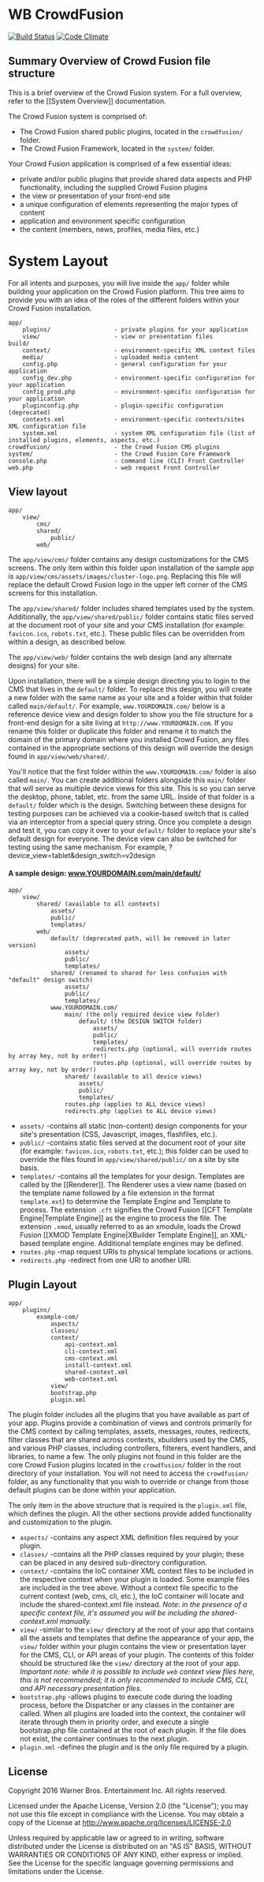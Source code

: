 WB CrowdFusion
========================

[![Build Status](https://api.travis-ci.org/wb-crowdfusion/crowdfusion.svg)](https://travis-ci.org/wb-crowdfusion/crowdfusion)
[![Code Climate](https://codeclimate.com/github/wb-crowdfusion/crowdfusion/badges/gpa.svg)](https://codeclimate.com/github/wb-crowdfusion/crowdfusion)

Summary Overview of Crowd Fusion file structure
-----------------------------------------------

This is a brief overview of the Crowd Fusion system. For a full overview, refer to the [[System Overview]] documentation.

The Crowd Fusion system is comprised of:

* The Crowd Fusion shared public plugins, located in the `crowdfusion/` folder.
* The Crowd Fusion Framework, located in the `system/` folder.

Your Crowd Fusion application is comprised of a few essential ideas:

* private and/or public plugins that provide shared data aspects and PHP functionality, including the supplied Crowd Fusion plugins
* the view or presentation of your front-end site
* a unique configuration of elements representing the major types of content
* application and environment specific configuration
* the content (members, news, profiles, media files, etc.)

# System Layout

For all intents and purposes, you will live inside the `app/` folder while building your application on the Crowd Fusion platform. This tree aims to provide you with an idea of the roles of the different folders within your Crowd Fusion installation.

    app/
        plugins/                  - private plugins for your application
        view/                     - view or presentation files
    build/
        context/                  - environment-specific XML context files
        media/                    - uploaded media content
        config.php                - general configuration for your application
        config_dev.php            - environment-specific configuration for your application
        config_prod.php           - environment-specific configuration for your application
        pluginconfig.php          - plugin-specific configuration (deprecated)
        contexts.xml              - environment-specific contexts/sites XML configuration file
        system.xml                - system XML configuration file (list of installed plugins, elements, aspects, etc.)
    crowdfusion/                  - the Crowd Fusion CMS plugins
    system/                       - the Crowd Fusion Core Framework
    console.php                   - command line (CLI) Front Controller
    web.php                       - web request Front Controller

## View layout

    app/
        view/
            cms/
            shared/
                public/
            web/

The `app/view/cms/` folder contains any design customizations for the CMS screens. The only item within this folder upon installation of the sample app is `app/view/cms/assets/images/cluster-logo.png`. Replacing this file will replace the default Crowd Fusion logo in the upper left corner of the CMS screens for this installation.

The `app/view/shared/` folder includes shared templates used by the system. Additionally, the `app/view/shared/public/` folder contains static files served at the document root of your site and your CMS installation
(for example: `favicon.ico`, `robots.txt`, etc.). These public files can be overridden from within a design, as described below.

The `app/view/web/` folder contains the web design (and any alternate designs) for your site.

Upon installation, there will be a simple design directing you to login to the CMS that lives in the `default/` folder.  To replace this design, you will create a new folder with the same name as your site and a folder within that folder called `main/default/`. For example, `www.YOURDOMAIN.com/` below is a reference device view and design folder to show you the file structure for a front-end design for a site living at `http://www.YOURDOMAIN.com`. If you rename this folder or duplicate this folder and rename it to match the domain of the primary domain where you installed Crowd Fusion, any files contained in the appropriate sections of this design will override the design found in `app/view/web/shared/`.

You'll notice that the first folder within the `www.YOURDOMAIN.com/` folder is also called `main/`. You can create
additional folders alongside this `main/` folder that will serve as multiple device views for this site.  This is so you can serve the desktop, phone, tablet, etc. from the same URL.  Inside of that folder is a `default/` folder which is the design. Switching between these designs for testing purposes can be achieved via a cookie-based switch that is called via an interceptor from a special query string. Once you complete a design and test it, you can copy it over to your `default/` folder to replace your site's default design for everyone.  The device view can also be switched for testing using the same mechanism.  For example, ?device_view=tablet&design_switch=v2design

#### A sample design: www.YOURDOMAIN.com/main/default/

    app/
        view/
            shared/ (available to all contexts)
                assets/
                public/
                templates/
            web/
                default/ (deprecated path, will be removed in later version)
                    assets/
                    public/
                    templates/
                shared/ (renamed to shared for less confusion with "default" design switch)
                    assets/
                    public/
                    templates/
                www.YOURDOMAIN.com/
                    main/ (the only required device view folder)
                        default/ (the DESIGN SWITCH folder)
                            assets/
                            public/
                            templates/
                            redirects.php (optional, will override routes by array key, not by order!)
                            routes.php (optional, will override routes by array key, not by order!)
                    shared/ (available to all device views)
                        assets/
                        public/
                        templates/
                    routes.php (applies to ALL device views)
                    redirects.php (applies to ALL device views)

* `assets/` -contains all static (non-content) design components for your site's presentation
             (CSS, Javascript, images, flashfiles, etc.).
* `public/` -contains static files served at the document root of your site (for example: `favicon.ico`, `robots.txt`,
             etc.); this folder can be used to override the files found in `app/view/shared/public/` on a site by site basis.
* `templates/` -contains all the templates for your design. Templates are called by the [[Renderer]]. The Renderer uses a view name (based on the template name followed by a file extension in the format `template.ext`) to determine the Template Engine and Template to process.  The extension `.cft` signifies the Crowd Fusion [[CFT Template Engine|Template Engine]] as the engine to process the file.  The extension `.xmod`, usually referred to as an xmodule, loads the Crowd Fusion [[XMOD Template Engine|XBuilder Template Engine]], an XML-based template engine. Additional template engines may be defined.
* `routes.php` -map request URIs to physical template locations or actions.
* `redirects.php` -redirect from one URI to another URI.

## Plugin Layout

    app/
        plugins/
            example-com/
                aspects/
                classes/
                context/
                    api-context.xml
                    cli-context.xml
                    cms-context.xml
                    install-context.xml
                    shared-context.xml
                    web-context.xml
                view/
                bootstrap.php
                plugin.xml

The plugin folder includes all the plugins that you have available as part of your app. Plugins provide a combination of views and controls primarily for the CMS context by calling templates, assets, messages, routes, redirects, filter classes that are shared across contexts, xbuilders used by the CMS, and various PHP classes, including controllers, filterers, event handlers, and libraries, to name a few. The only plugins not found in this folder are the core Crowd Fusion plugins located in the `crowdfusion/` folder in the root directory of your installation. You will not need to access the `crowdfusion/` folder, as any functionality that you wish to override or change from those default plugins can be done within your application.

The only item in the above structure that is required is the `plugin.xml` file, which defines the plugin. All the other sections provide added functionality and customization to the plugin.

* `aspects/` -contains any aspect XML definition files required by your plugin.
* `classes/` -contains all the PHP classes required by your plugin; these can be placed in
              any desired sub-directory configuration.
* `context/` -contains the IoC container XML context files to be included in the respective context when your plugin is loaded. Some example files are included in the tree above. Without a context file specific to the current context (web, cms, cli, etc.), the IoC container will locate and include the shared-context.xml file instead. *Note: in the presence of a specific context file, it's assumed you will be including the shared-context.xml manually.*
* `view/` -similar to the `view/` directory at the root of your app that contains all the assets and templates that define the appearance of your app, the `view/` folder within your plugin contains the view or presentation layer for the CMS, CLI, or API areas of your plugin. The contents of this folder should be structured like the `view/` directory at the root of your app. *Important note: while it is possible to include `web` context view files here, this is not recommended; it is only recommended to include CMS, CLI, and API necessary presentation files.*
* `bootstrap.php` -allows plugins to execute code during the loading process, before the Dispatcher or any classes in the container are called. When all plugins are loaded into the context, the container will iterate through them in priority order, and execute a single bootstrap.php file contained at the root of each plugin.  If the file does not exist, the container continues to the next plugin.
* `plugin.xml` -defines the plugin and is the only file required by a plugin.


## License

Copyright 2016 Warner Bros. Entertainment Inc. All rights reserved.

Licensed under the Apache License, Version 2.0 (the "License");
you may not use this file except in compliance with the License.
You may obtain a copy of the License at <http://www.apache.org/licenses/LICENSE-2.0>

Unless required by applicable law or agreed to in writing, software
distributed under the License is distributed on an "AS IS" BASIS,
WITHOUT WARRANTIES OR CONDITIONS OF ANY KIND, either express or implied.
See the License for the specific language governing permissions and
limitations under the License.
